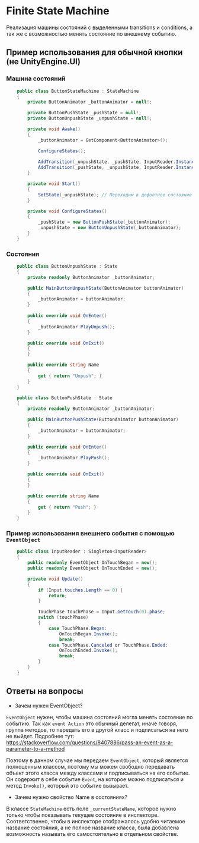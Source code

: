 # Finite State Machine

Реализация машины состояний с выделенными transitions и conditions, а так же с возможностью менять состояние по внешнему событию.

## Пример использования для обычной кнопки (не UnityEngine.UI)
### Машина состояний
```c#
    public class ButtonStateMachine : StateMachine
    {
        private ButtonAnimator _buttonAnimator = null!;

        private ButtonPushState _pushState = null!;
        private ButtonUnpushState _unpushState = null!;

        private void Awake()
        {
            _buttonAnimator = GetComponent<ButtonAnimator>();

            ConfigureStates();
			
            AddTransition(_unpushState, _pushState, InputReader.Instance.OnTouchBegan);
            AddTransition(_pushState, _unpushState, InputReader.Instance.OnTouchEnded);
        }

        private void Start()
        {
            SetState(_unpushState); // Переходим в дефолтное состояние
        }

        private void ConfigureStates()
        {
            _pushState = new ButtonPushState(_buttonAnimator);
            _unpushState = new ButtonUnpushState(_buttonAnimator);
        }
    } 
```
### Состояния
```c#
    public class ButtonUnpushState : State
    {
        private readonly ButtonAnimator _buttonAnimator;

        public MainButtonUnpushState(ButtonAnimator buttonAnimator)
        {
            _buttonAnimator = buttonAnimator;
        }
        
        public override void OnEnter()
        {
            _buttonAnimator.PlayUnpush();
        }

        public override void OnExit()
        {
        }

        public override string Name
        {
            get { return "Unpush"; }
        }
    }
```

```c#
    public class ButtonPushState : State
    {
        private readonly ButtonAnimator _buttonAnimator;

        public MainButtonPushState(ButtonAnimator buttonAnimator)
        {
            _buttonAnimator = buttonAnimator;
        }

        public override void OnEnter()
        {
            _buttonAnimator.PlayPush();
        }

        public override void OnExit()
        {
        }

        public override string Name
        {
            get { return "Push"; }
        }
    }
```
### Пример использования внешнего события с помощью ```EventObject```
```c#
    public class InputReader : Singleton<InputReader>
    {
        public readonly EventObject OnTouchBegan = new();
        public readonly EventObject OnTouchEnded = new();

        private void Update()
        {
            if (Input.touches.Length == 0) {
                return;
            }

            TouchPhase touchPhase = Input.GetTouch(0).phase;
            switch (touchPhase)
            {
                case TouchPhase.Began:
                    OnTouchBegan.Invoke();
                    break;
                case TouchPhase.Canceled or TouchPhase.Ended:
                    OnTouchEnded.Invoke();
                    break;
            }
        }
    }
```


## Ответы на вопросы
* Зачем нужен EventObject?

```EventObject``` нужен, чтобы машина состояний могла менять состояние по событию. Так как ```event Action``` это обычный делегат, иначе говоря, группа методов, то передать его в другой класс и подписаться на него не выйдет. Подробнее тут: https://stackoverflow.com/questions/8407886/pass-an-event-as-a-parameter-to-a-method

Поэтому в данном случае мы передаем ```EventObject```, который является полноценным классом, поэтому мы можем свободно передавать объект этого класса между классами и подписываться на его событие. Он содержит в себе событие ```Event```, на которое можно подписаться и метод ```Invoke()```, который это событие вызывает.

* Зачем нужно свойство Name в состояниях?

В классе ```StateMachine``` есть поле ```_currentStateName```, которое нужно только чтобы показывать текущее состояние в инспекторе. Соответственно, чтобы в инспекторе отображалось удобно читаемое название состояния, а не полное название класса, была добавлена возможность называть его самостоятельно в отдельном свойстве.
